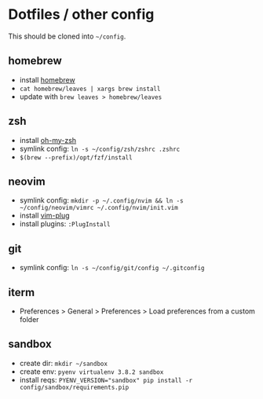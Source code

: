 # Dotfiles / other config
This should be cloned into `~/config`.

## homebrew
* install [homebrew](https://brew.sh/)
* `cat homebrew/leaves | xargs brew install`
* update with `brew leaves > homebrew/leaves`

## zsh
* install [oh-my-zsh](https://github.com/ohmyzsh/ohmyzsh#basic-installation)
* symlink config: `ln -s ~/config/zsh/zshrc .zshrc`
* `$(brew --prefix)/opt/fzf/install`

## neovim
* symlink config: `mkdir -p ~/.config/nvim && ln -s ~/config/neovim/vimrc ~/.config/nvim/init.vim`
* install [vim-plug](https://github.com/junegunn/vim-plug#neovim)
* install plugins: `:PlugInstall`

## git
* symlink config: `ln -s ~/config/git/config ~/.gitconfig`

## iterm
* Preferences > General > Preferences > Load preferences from a custom folder

## sandbox
* create dir: `mkdir ~/sandbox`
* create env: `pyenv virtualenv 3.8.2 sandbox`
* install reqs: `PYENV_VERSION="sandbox" pip install -r config/sandbox/requirements.pip`
